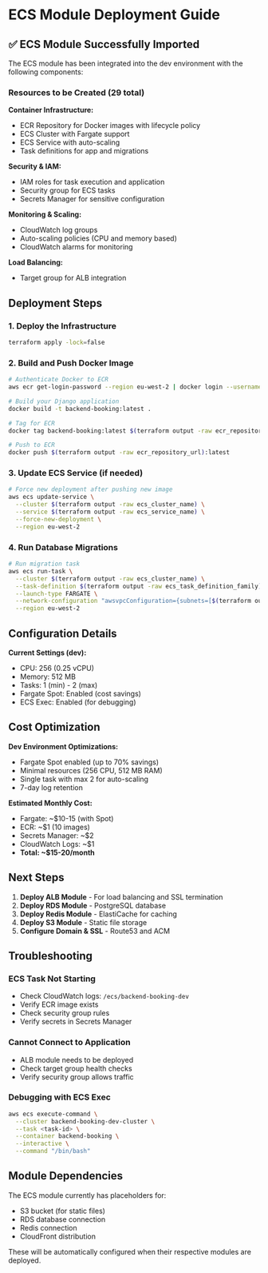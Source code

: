 # ECS Module Deployment Guide

## ✅ ECS Module Successfully Imported

The ECS module has been integrated into the dev environment with the following components:

### Resources to be Created (29 total)

**Container Infrastructure:**
- ECR Repository for Docker images with lifecycle policy
- ECS Cluster with Fargate support
- ECS Service with auto-scaling
- Task definitions for app and migrations

**Security & IAM:**
- IAM roles for task execution and application
- Security group for ECS tasks
- Secrets Manager for sensitive configuration

**Monitoring & Scaling:**
- CloudWatch log groups
- Auto-scaling policies (CPU and memory based)
- CloudWatch alarms for monitoring

**Load Balancing:**
- Target group for ALB integration

## Deployment Steps

### 1. Deploy the Infrastructure
```bash
terraform apply -lock=false
```

### 2. Build and Push Docker Image
```bash
# Authenticate Docker to ECR
aws ecr get-login-password --region eu-west-2 | docker login --username AWS --password-stdin $(terraform output -raw ecr_repository_url | cut -d'/' -f1)

# Build your Django application
docker build -t backend-booking:latest .

# Tag for ECR
docker tag backend-booking:latest $(terraform output -raw ecr_repository_url):latest

# Push to ECR
docker push $(terraform output -raw ecr_repository_url):latest
```

### 3. Update ECS Service (if needed)
```bash
# Force new deployment after pushing new image
aws ecs update-service \
  --cluster $(terraform output -raw ecs_cluster_name) \
  --service $(terraform output -raw ecs_service_name) \
  --force-new-deployment \
  --region eu-west-2
```

### 4. Run Database Migrations
```bash
# Run migration task
aws ecs run-task \
  --cluster $(terraform output -raw ecs_cluster_name) \
  --task-definition $(terraform output -raw ecs_task_definition_family)-migrate \
  --launch-type FARGATE \
  --network-configuration "awsvpcConfiguration={subnets=[$(terraform output -raw private_subnet_id)],securityGroups=[$(terraform output -raw ecs_tasks_security_group_id)]}" \
  --region eu-west-2
```

## Configuration Details

**Current Settings (dev):**
- CPU: 256 (0.25 vCPU)
- Memory: 512 MB
- Tasks: 1 (min) - 2 (max)
- Fargate Spot: Enabled (cost savings)
- ECS Exec: Enabled (for debugging)

## Cost Optimization

**Dev Environment Optimizations:**
- Fargate Spot enabled (up to 70% savings)
- Minimal resources (256 CPU, 512 MB RAM)
- Single task with max 2 for auto-scaling
- 7-day log retention

**Estimated Monthly Cost:**
- Fargate: ~$10-15 (with Spot)
- ECR: ~$1 (10 images)
- Secrets Manager: ~$2
- CloudWatch Logs: ~$1
- **Total: ~$15-20/month**

## Next Steps

1. **Deploy ALB Module** - For load balancing and SSL termination
2. **Deploy RDS Module** - PostgreSQL database
3. **Deploy Redis Module** - ElastiCache for caching
4. **Deploy S3 Module** - Static file storage
5. **Configure Domain & SSL** - Route53 and ACM

## Troubleshooting

### ECS Task Not Starting
- Check CloudWatch logs: `/ecs/backend-booking-dev`
- Verify ECR image exists
- Check security group rules
- Verify secrets in Secrets Manager

### Cannot Connect to Application
- ALB module needs to be deployed
- Check target group health checks
- Verify security group allows traffic

### Debugging with ECS Exec
```bash
aws ecs execute-command \
  --cluster backend-booking-dev-cluster \
  --task <task-id> \
  --container backend-booking \
  --interactive \
  --command "/bin/bash"
```

## Module Dependencies

The ECS module currently has placeholders for:
- S3 bucket (for static files)
- RDS database connection
- Redis connection
- CloudFront distribution

These will be automatically configured when their respective modules are deployed.